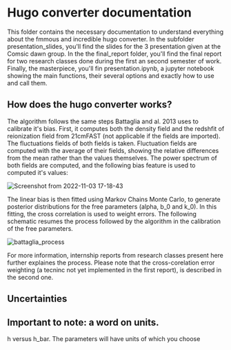 # Hugo converter documentation

This folder contains the necessary documentation to understand everything about the fmmous and incredible hugo converter. In the subfolder presentation_slides, you'll find the slides for the 3 presentation given at the Comsic dawn group. In the the final_report folder, you'll find the final report for two research classes done during the first an second semester of work. Finally, the masterpiece,  you'll fin presentation.ipynb, a jupyter notebook showing the main functions, their several options and exactly how to use and call them.

## How does the hugo converter works?

The algorithm follows the same steps Battaglia and al. 2013 uses to calibrate it's bias. First, it computes both the density field and the redshfit of reionization field from 21cmFAST (not applicable if the fields are imported). The fluctuations fields of both fields is taken. Fluctuation fields
are computed with the average of their fields, showing the relative differences from the mean rather than the values themselves. The power spectrum of both fields are computed, and the following bias feature is used to computed it's values: 

![Screenshot from 2022-11-03 17-18-43](https://user-images.githubusercontent.com/59851566/200437285-aeebf956-d8b0-4bbd-878b-b4dec202b9fa.png)

The linear bias is then fitted using Markov Chains Monte Carlo, to generate posterior distributions for the free parameters (alpha, b_0 and k_0). In this fitting, the cross correlation is used to weight errors. The following schematic resumes the process followed by the algorithm in the calibration of the free parameters.

![battaglia_process](https://user-images.githubusercontent.com/59851566/200426827-45335b46-d89c-4a1c-a462-fca73e590b66.jpg)

For more information, internship reports from research classes present here further explaines the process. Please note that the cross-corelation error weighting (a tecninc not yet implemented in the first report), is described in the second one.

## Uncertainties


## Important to note: a word on units. 

h versus h_bar. The parameters will have units of which you choose
